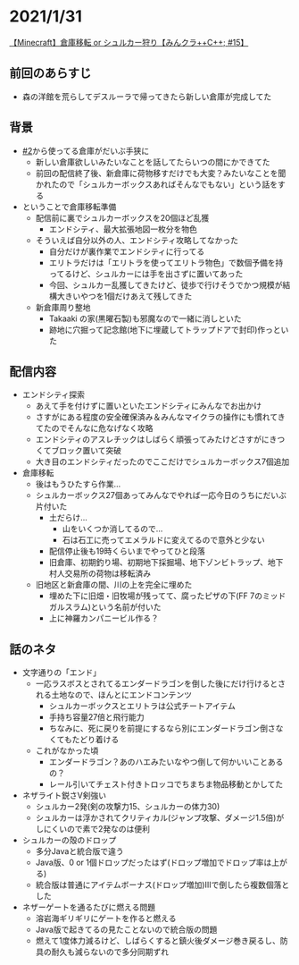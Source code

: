 # 2021/1/31

[【Minecraft】倉庫移転 or シュルカー狩り【みんクラ++C++; #15】](https://youtu.be/M6LK_8bd_xc)

## 前回のあらすじ

- 森の洋館を荒らしてデスルーラで帰ってきたら新しい倉庫が完成してた

## 背景

- [#2](https://youtu.be/zt6TYZ_BagM)から使ってる倉庫がだいぶ手狭に
  - 新しい倉庫欲しいみたいなことを話してたらいつの間にかできてた
  - 前回の配信終了後、新倉庫に荷物移すだけでも大変？みたいなことを聞かれたので「シュルカーボックスあればそんなでもない」という話をする
- ということで倉庫移転準備
  - 配信前に裏でシュルカーボックスを20個ほど乱獲
    - エンドシティ、最大拡張地図一枚分を物色
  - そういえば自分以外の人、エンドシティ攻略してなかった
    - 自分だけが裏作業でエンドシティに行ってる
    - エリトラだけは「エリトラを使ってエリトラ物色」で数個予備を持ってるけど、シュルカーには手を出さずに置いてあった
    - 今回、シュルカー乱獲してきたけど、徒歩で行けそうでかつ規模が結構大きいやつを1個だけあえて残してきた
  - 新倉庫周り整地
    - Takaaki の家(黒曜石製)も邪魔なので一緒に消しといた
    - 跡地に穴掘って記念館(地下に埋蔵してトラップドアで封印)作っといた

## 配信内容

- エンドシティ探索
  - あえて手を付けずに置いといたエンドシティにみんなでお出かけ
  - さすがにある程度の安全確保済み＆みんなマイクラの操作にも慣れてきてたのでそんなに危なげなく攻略
  - エンドシティのアスレチックはしばらく頑張ってみたけどさすがにきつくてブロック置いて突破
  - 大き目のエンドシティだったのでここだけでシュルカーボックス7個追加
- 倉庫移転
  - 後はもうひたすら作業…
  - シュルカーボックス27個あってみんなでやれば一応今日のうちにだいぶ片付いた
    - 土だらけ…
      - 山をいくつか消してるので…
      - 石は石工に売ってエメラルドに変えてるので意外と少ない
    - 配信停止後も19時くらいまでやってひと段落
    - 旧倉庫、初期釣り場、初期地下採掘場、地下ゾンビトラップ、地下村人交易所の荷物は移転済み
  - 旧地区と新倉庫の間、川の上を完全に埋めた
    - 埋めた下に旧畑・旧牧場が残ってて、腐ったピザの下(FF 7のミッドガルスラム)という名前が付いた
    - 上に神羅カンパニービル作る？

## 話のネタ

- 文字通りの「エンド」
  - 一応ラスボスとされてるエンダードラゴンを倒した後にだけ行けるとされる土地なので、ほんとにエンドコンテンツ
    - シュルカーボックスとエリトラは公式チートアイテム
    - 手持ち容量27倍と飛行能力
    - ちなみに、死に戻りを前提にするなら別にエンダードラゴン倒さなくてもたどり着ける
  - これがなかった頃
    - エンダードラゴン？あのハエみたいなやつ倒して何かいいことあるの？
    - レール引いてチェスト付きトロッコでちまちま物品移動とかしてた
- ネザライト鋭さV剣強い
  - シュルカー2発(剣の攻撃力15、シュルカーの体力30)
  - シュルカーは浮かされてクリティカル(ジャンプ攻撃、ダメージ1.5倍)がしにくいので素で2発なのは便利
- シュルカーの殻のドロップ
  - 多分Javaと統合版で違う
  - Java版、0 or 1個ドロップだったはず(ドロップ増加でドロップ率は上がる)
  - 統合版は普通にアイテムボーナス(ドロップ増加)IIIで倒したら複数個落とした
- ネザーゲートを通るたびに燃える問題
  - 溶岩海ギリギリにゲートを作ると燃える
  - Java版で起きてるの見たことないので統合版の問題
  - 燃えて1度体力減るけど、しばらくすると鎮火後ダメージ巻き戻るし、防具の耐久も減らないので多分同期ずれ
